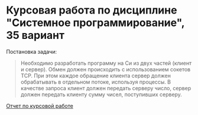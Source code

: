# Курсовая работа по дисциплине "Системное программирование", 35 вариант

Постановка задачи:
>Необходимо разработать программу на Си из двух частей (клиент и сервер). Обмен должен происходить с использованием сокетов TCP. При этом каждое обращение клиента сервер должен обрабатывать в отдельном потоке, используя процессы. В качестве запроса клиент должен передать серверу число, сервер должен передать клиенту сумму чисел, поступивших серверу.

[Отчет по курсовой работе](https://docs.google.com/document/d/1MglIt_XtNJMzxYf2Uu9BeN0xwtbOnGXtSQUaMxK20NQ/edit?usp=sharing)
